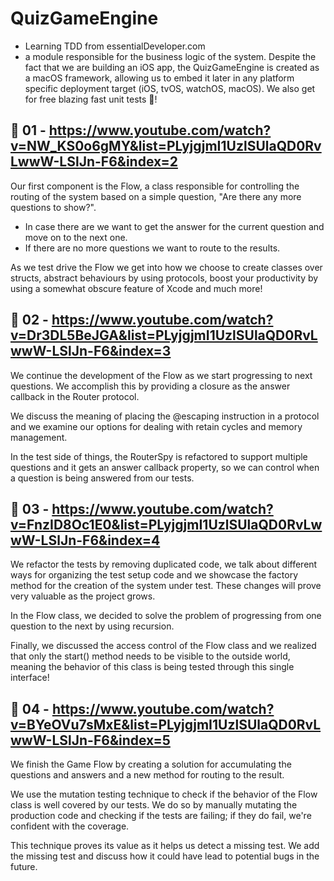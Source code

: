 # QuizGameEngine
- Learning TDD from essentialDeveloper.com
- a module responsible for the business logic of the system. Despite the fact that we are building an iOS app, the QuizGameEngine is created as a macOS framework, allowing us to embed it later in any platform specific deployment target (iOS, tvOS, watchOS, macOS). We also get for free blazing fast unit tests 🚀!



## 🍅 01 - https://www.youtube.com/watch?v=NW_KS0o6gMY&list=PLyjgjmI1UzlSUlaQD0RvLwwW-LSlJn-F6&index=2
Our first component is the Flow, a class responsible for controlling the routing of the system based on a simple question, "Are there any more questions to show?".

- In case there are we want to get the answer for the current question and move on to the next one.
- If there are no more questions we want to route to the results.

As we test drive the Flow we get into how we choose to create classes over structs, abstract behaviours by using protocols, boost your productivity by using a somewhat obscure feature of Xcode and much more!


## 🍅 02 - https://www.youtube.com/watch?v=Dr3DL5BeJGA&list=PLyjgjmI1UzlSUlaQD0RvLwwW-LSlJn-F6&index=3
We continue the development of the Flow as we start progressing to next questions. We accomplish this by providing a closure as the answer callback in the Router protocol. 

We discuss the meaning of placing the @escaping instruction in a protocol and we examine our options for dealing with retain cycles and memory management.

In the test side of things, the RouterSpy is refactored to support multiple questions and it gets an answer callback property, so we can control when a question is being answered from our tests.


## 🍅 03 - https://www.youtube.com/watch?v=FnzID8Oc1E0&list=PLyjgjmI1UzlSUlaQD0RvLwwW-LSlJn-F6&index=4
We refactor the tests by removing duplicated code, we talk about different ways for organizing the test setup code and we showcase the factory method for the creation of the system under test. These changes will prove very valuable as the project grows.

In the Flow class, we decided to solve the problem of progressing from one question to the next by using recursion.

Finally, we discussed the access control of the Flow class and we realized that only the start() method needs to be visible to the outside world, meaning the behavior of this class is being tested through this single interface!


## 🍅 04 - https://www.youtube.com/watch?v=BYeOVu7sMxE&list=PLyjgjmI1UzlSUlaQD0RvLwwW-LSlJn-F6&index=5
We finish the Game Flow by creating a solution for accumulating the questions and answers and a new method for routing to the result.

We use the mutation testing technique to check if the behavior of the Flow class is well covered by our tests. We do so by manually mutating the production code and checking if the tests are failing; if they do fail, we're confident with the coverage.

This technique proves its value as it helps us detect a missing test. We add the missing test and discuss how it could have lead to potential bugs in the future.
